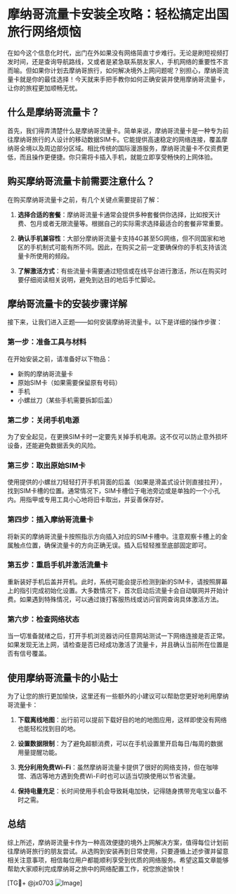 # 摩纳哥流量卡安装全攻略：轻松搞定出国旅行网络烦恼

在如今这个信息化时代，出门在外如果没有网络简直寸步难行。无论是刷短视频打发时间，还是查询导航路线，又或者是紧急联系朋友家人，手机网络的重要性不言而喻。但如果你计划去摩纳哥旅行，如何解决境外上网问题呢？别担心，摩纳哥流量卡就是你的最佳选择！今天就来手把手教你如何正确安装并使用摩纳哥流量卡，让你的旅程更加顺畅无忧。

## 什么是摩纳哥流量卡？

首先，我们得弄清楚什么是摩纳哥流量卡。简单来说，摩纳哥流量卡是一种专为前往摩纳哥旅行的人设计的移动数据SIM卡。它能提供高速稳定的网络连接，覆盖摩纳哥全境以及周边部分区域。相比传统的国际漫游服务，摩纳哥流量卡不仅资费更低，而且操作更便捷。你只需将卡插入手机，就能立即享受畅快的上网体验。

## 购买摩纳哥流量卡前需要注意什么？

在购买摩纳哥流量卡之前，有几个关键点需要提前了解：

1. **选择合适的套餐**：摩纳哥流量卡通常会提供多种套餐供你选择，比如按天计费、包月或者无限流量等。根据自己的实际需求选择最适合的套餐非常重要。
   
2. **确认手机兼容性**：大部分摩纳哥流量卡支持4G甚至5G网络，但不同国家和地区的手机制式可能有所不同。因此，在购买之前一定要确保你的手机支持该流量卡所使用的频段。

3. **了解激活方式**：有些流量卡需要通过短信或在线平台进行激活，所以在购买时要仔细阅读相关说明，避免到达目的地后手忙脚论。

## 摩纳哥流量卡的安装步骤详解

接下来，让我们进入正题——如何安装摩纳哥流量卡。以下是详细的操作步骤：

### 第一步：准备工具与材料

在开始安装之前，请准备好以下物品：
- 新购的摩纳哥流量卡
- 原始SIM卡（如果需要保留原有号码）
- 手机
- 小螺丝刀（某些手机需要拆卸后盖）

### 第二步：关闭手机电源

为了安全起见，在更换SIM卡时一定要先关掉手机电源。这不仅可以防止意外损坏设备，还能避免数据丢失的风险。

### 第三步：取出原始SIM卡

使用提供的小螺丝刀轻轻打开手机背面的后盖（如果是滑盖式设计则直接拉开），找到SIM卡槽的位置。通常情况下，SIM卡槽位于电池旁边或是单独的一个小孔内。用指甲或专用工具小心地将旧卡取出，并妥善保存好。

### 第四步：插入摩纳哥流量卡

将新买的摩纳哥流量卡按照指示方向插入对应的SIM卡槽中。注意观察卡槽上的金属触点位置，确保流量卡的方向正确无误。插入后轻轻推至底部固定即可。

### 第五步：重启手机并激活流量卡

重新装好手机后盖并开机。此时，系统可能会提示检测到新的SIM卡，请按照屏幕上的指引完成初始化设置。大多数情况下，首次启动后流量卡会自动联网并开始计费。如果遇到特殊情况，可以通过拨打客服热线或访问官网查询具体激活方法。

### 第六步：检查网络状态

当一切准备就绪之后，打开手机浏览器访问任意网站测试一下网络连接是否正常。如果发现无法上网，请检查是否已经成功激活了流量卡，并且确认当前所在位置是否有信号覆盖。

## 使用摩纳哥流量卡的小贴士

为了让您的旅行更加愉快，这里还有一些额外的小建议可以帮助您更好地利用摩纳哥流量卡：

1. **下载离线地图**：出行前可以提前下载好目的地的地图应用，这样即使没有网络也能轻松找到目的地。

2. **设置数据限制**：为了避免超额消费，可以在手机设置里开启每日/每周的数据用量提醒功能。

3. **充分利用免费Wi-Fi**：虽然摩纳哥流量卡提供了很好的网络支持，但在咖啡馆、酒店等地方遇到免费Wi-Fi时也可以适当切换使用以节省流量。

4. **保持电量充足**：长时间使用手机会导致耗电加快，记得随身携带充电宝以备不时之需。

## 总结

综上所述，摩纳哥流量卡作为一种高效便捷的境外上网解决方案，值得每位计划前往摩纳哥旅行的朋友尝试。从选购到安装再到日常使用，只要遵循上述步骤并留意相关注意事项，相信每位用户都能顺利享受到优质的网络服务。希望这篇文章能够帮助大家顺利完成摩纳哥之旅中的网络配置工作，祝您旅途愉快！

[TG💪+ @jx0703 ![Image](https://github.com/user-attachments/assets/dbca1d08-cadb-493c-b0ec-ad6f7a83f270)]